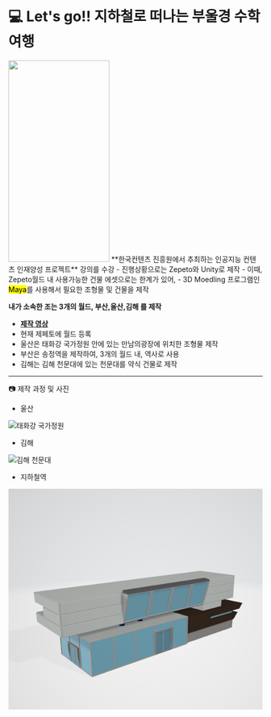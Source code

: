# :computer: Let's go!! 지하철로 떠나는 부울경 수학여행
<img src="[이미지주소.png](https://user-images.githubusercontent.com/70684380/230895869-25d06365-f5bc-4f55-8512-142186d4da4c.png)" width="200" height="400"/>
**한국컨텐츠 진흥원에서 추최하는 </u>인공지능 컨텐츠 인재양성</u> 프로젝트** 강의를 수강
- 진행상황으로는 Zepeto와 Unity로 제작
- 이때, Zepeto월드 내 사용가능한 건물 에셋으로는 한계가 있어,
- 3D Moedling 프로그램인 <mark>Maya</mark>를 사용해서 필요한 조형물 및 건물을 제작

**내가 소속한 조는 3개의 월드, <amrk>부산,울산,김해</mark> 를 제작**
- [**제작 영상**](https://youtu.be/UNeIxX8W_rk)
- 현재 제페토에 월드 등록
- 울산은 태화강 국가정원 안에 있는 만남의광장에 위치한 조형물 제작
- 부산은 송정역을 제작하여, 3개의 월드 내, 역사로 사용
- 김해는 김해 천문대에 있는 천문대를 약식 건물로 제작

 - - -
:camera: 제작 과정 및 사진
- 울산 

![태화강 국가정원](./Image/Taehaw.PNG)

- 김해 

![김해 천문대](./Image/OBS.PNG)

- 지하철역

![지하철역](./Image/station.PNG)

